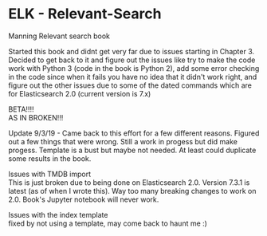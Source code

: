 # ELK - Relevant-Search
Manning Relevant search book

Started this book and didnt get very far due to issues starting in Chapter 3. Decided to get back to it and figure out the issues like try to make the code work with Python 3 (code in the book is Python 2), add some error checking in the code since when it fails you have no idea that it didn't work right, and figure out the other issues due to some of the dated commands which are for Elasticsearch 2.0 (current version is 7.x)

BETA!!!!  
AS IN BROKEN!!!  

Update 9/3/19 - Came back to this effort for a few different reasons. Figured out a few things that were wrong. Still a work in progess but did make progess. Template is a bust but maybe not needed. At least could duplicate some results in the book.


Issues with TMDB import  
This is just broken due to being done on Elasticsearch 2.0. Version 7.3.1 is latest (as of when I wrote this). Way too many breaking changes to work on 2.0. Book's Jupyter notebook will never work.


Issues with the index template  
fixed by not using a template, may come back to haunt me :)
